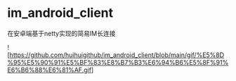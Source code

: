 # im_android_client
在安卓端基于netty实现的简易IM长连接

![https://github.com/huihuigithub/im_android_client/blob/main/gif/%E5%8D%95%E5%90%91%E5%BF%83%E8%B7%B3%E6%94%B6%E5%8F%91%E6%B6%88%E6%81%AF.gif]
